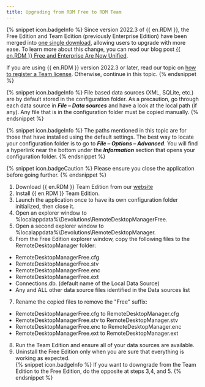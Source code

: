 ```yaml
---
title: Upgrading from RDM Free to RDM Team
---
```

{% snippet icon.badgeInfo %}
Since version 2022.3 of {{ en.RDM }}, the Free Edition and Team Edition (previously Enterprise Edition) have been merged into [one single download](https://devolutions.net/remote-desktop-manager), allowing users to upgrade with more ease. To learn more about this change, you can read our blog post [{{ en.RDM }} Free and Enterprise Are Now Unified](https://blog.devolutions.net/2022/10/news-remote-desktop-manager-is-changing-for-the-better/).

If you are using {{ en.RDM }} version 2022.3 or later, read our topic on [how to register a Team license](/rdm/windows/installation/client/registration/team-edition/). Otherwise, continue in this topic.
{% endsnippet %}

{% snippet icon.badgeInfo %}
File based data sources (XML, SQLite, etc.) are by default stored in the configuration folder. As a precaution, go through each data source in ***File – Data sources*** and have a look at the local path (if any). Any file that is in the configuration folder must be copied manually.
{% endsnippet %}

{% snippet icon.badgeInfo %}
The paths mentioned in this topic are for those that have installed using the default settings. The best way to locate your configuration folder is to go to ***File – Options – Advanced***. You will find a hyperlink near the bottom under the ***Information*** section that opens your configuration folder.
{% endsnippet %}

{% snippet icon.badgeCaution %}
Please ensure you close the application before going further.
{% endsnippet %}

1. Download {{ en.RDM }} Team Edition from our [website](https://devolutions.net/remote-desktop-manager/home/download)
1. Install {{ en.RDM }} Team Edition.
1. Launch the application once to have its own configuration folder initialized, then close it.
1. Open an explorer window to %localappdata%\Devolutions\RemoteDesktopManagerFree.
1. Open a second explorer window to %localappdata%\Devolutions\RemoteDesktopManager.
1. From the Free Edition explorer window, copy the following files to the RemoteDesktopManager folder:  

* RemoteDesktopManagerFree.cfg  
* RemoteDesktopManagerFree.stv  
* RemoteDesktopManagerFree.enc  
* RemoteDesktopManagerFree.ext  
* Connections.db. (default name of the Local Data Source)  
* Any and ALL other data source files identified in the Data sources list  

7. Rename the copied files to remove the "Free" suffix:  

* RemoteDesktopManagerFree.cfg to RemoteDesktopManager.cfg  
* RemoteDesktopManagerFree.stv to RemoteDesktopManager.stv  
* RemoteDesktopManagerFree.enc to RemoteDesktopManager.enc  
* RemoteDesktopManagerFree.ext to RemoteDesktopManager.ext  

8. Run the Team Edition and ensure all of your data sources are available.
1. Uninstall the Free Edition only when you are sure that everything is working as expected.  
{% snippet icon.badgeInfo %}
If you want to downgrade from the Team Edition to the Free Edition, do the opposite at steps 3,4, and 5.
{% endsnippet %}
